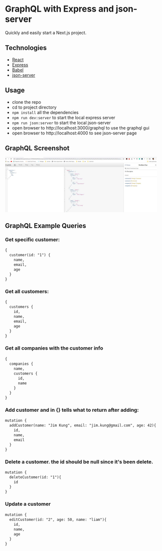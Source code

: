 # GraphQL with Express and json-server

Quickly and easily start a Next.js project.

## Technologies

- [React](https://reactjs.org/)
- [Express](https://expressjs.com/)
- [Babel](https://babeljs.io/)
- [json-server](https://www.npmjs.com/package/json-server)

## Usage

- clone the repo
- cd to project directory
- ```npm install``` all the dependencies
- ```npm run dev:server``` to start the local express server
- ```npm run json:server``` to start the local json-server
- open browser to http://localhost:3000/graphql to use the graphql gui
- open browser to http://localhost:4000 to see json-server page


## GraphQL Screenshot
![Graphql](/docs/graphql_screenshot.jpg)


## GraphQL Example Queries

### Get specific customer:
```Query
{
  customer(id: "1") {
    name,
    email,
    age
  }
}
```

### Get all customers:
```Query
{
  customers {
    id,
    name,
    email,
    age
  }
}
```

### Get all companies with the customer info
```Query
{
  companies {
    name,
    customers {
      id,
      name
    }
  }
}
```

### Add customer and in {} tells what to return after adding:
```Query
mutation {
  addCustomer(name: "Jim Kung", email: "jim.kung@gmail.com", age: 42){
    id,
    name,
    email
  }
}
```

### Delete a customer. the id should be null since it's been delete.
```Query
mutation {
  deleteCustomer(id: "1"){
    id
  }
}
```

### Update a customer
```Query
mutation {
  editCustomer(id: "2", age: 50, name: "liam"){
    id,
    name,
    age
  }
}
```

